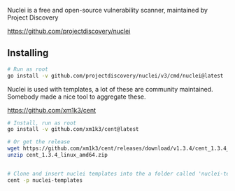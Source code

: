 Nuclei is a free and open-source vulnerability scanner, maintained by Project Discovery 

https://github.com/projectdiscovery/nuclei

## Installing
```bash
# Run as root
go install -v github.com/projectdiscovery/nuclei/v3/cmd/nuclei@latest


```

Nuclei is used with templates, a lot of these are community maintained. Somebody made a nice tool to aggregate these. 

https://github.com/xm1k3/cent

```bash
# Install, run as root
go install -v github.com/xm1k3/cent@latest

# Or get the release
wget https://github.com/xm1k3/cent/releases/download/v1.3.4/cent_1.3.4_linux_amd64.zip
unzip cent_1.3.4_linux_amd64.zip


# Clone and insert nuclei templates into the a folder called 'nuclei-templates'
cent -p nuclei-templates
```
